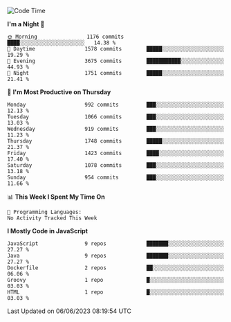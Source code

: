 <!--START_SECTION:waka-->
![Code Time](http://img.shields.io/badge/Code%20Time-1%2C298%20hrs%203%20mins-blue)

**I'm a Night 🦉** 

```text
🌞 Morning                1176 commits        ████░░░░░░░░░░░░░░░░░░░░░   14.38 % 
🌆 Daytime                1578 commits        █████░░░░░░░░░░░░░░░░░░░░   19.29 % 
🌃 Evening                3675 commits        ███████████░░░░░░░░░░░░░░   44.93 % 
🌙 Night                  1751 commits        █████░░░░░░░░░░░░░░░░░░░░   21.41 % 
```
📅 **I'm Most Productive on Thursday** 

```text
Monday                   992 commits         ███░░░░░░░░░░░░░░░░░░░░░░   12.13 % 
Tuesday                  1066 commits        ███░░░░░░░░░░░░░░░░░░░░░░   13.03 % 
Wednesday                919 commits         ███░░░░░░░░░░░░░░░░░░░░░░   11.23 % 
Thursday                 1748 commits        █████░░░░░░░░░░░░░░░░░░░░   21.37 % 
Friday                   1423 commits        ████░░░░░░░░░░░░░░░░░░░░░   17.40 % 
Saturday                 1078 commits        ███░░░░░░░░░░░░░░░░░░░░░░   13.18 % 
Sunday                   954 commits         ███░░░░░░░░░░░░░░░░░░░░░░   11.66 % 
```


📊 **This Week I Spent My Time On** 

```text
💬 Programming Languages: 
No Activity Tracked This Week
```

**I Mostly Code in JavaScript** 

```text
JavaScript               9 repos             ███████░░░░░░░░░░░░░░░░░░   27.27 % 
Java                     9 repos             ███████░░░░░░░░░░░░░░░░░░   27.27 % 
Dockerfile               2 repos             ██░░░░░░░░░░░░░░░░░░░░░░░   06.06 % 
Groovy                   1 repo              █░░░░░░░░░░░░░░░░░░░░░░░░   03.03 % 
HTML                     1 repo              █░░░░░░░░░░░░░░░░░░░░░░░░   03.03 % 
```




 Last Updated on 06/06/2023 08:19:54 UTC
<!--END_SECTION:waka-->
